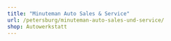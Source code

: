 ```yaml
---
title: "Minuteman Auto Sales & Service"
url: /petersburg/minuteman-auto-sales-und-service/
shop: Autowerkstatt
---
```

